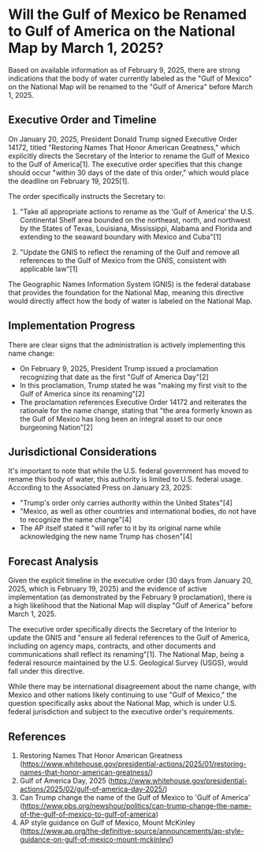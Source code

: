 # Will the Gulf of Mexico be Renamed to Gulf of America on the National Map by March 1, 2025?

Based on available information as of February 9, 2025, there are strong indications that the body of water currently labeled as the "Gulf of Mexico" on the National Map will be renamed to the "Gulf of America" before March 1, 2025.

## Executive Order and Timeline

On January 20, 2025, President Donald Trump signed Executive Order 14172, titled "Restoring Names That Honor American Greatness," which explicitly directs the Secretary of the Interior to rename the Gulf of Mexico to the Gulf of America[1]. The executive order specifies that this change should occur "within 30 days of the date of this order," which would place the deadline on February 19, 2025[1].

The order specifically instructs the Secretary to:

1. "Take all appropriate actions to rename as the 'Gulf of America' the U.S. Continental Shelf area bounded on the northeast, north, and northwest by the States of Texas, Louisiana, Mississippi, Alabama and Florida and extending to the seaward boundary with Mexico and Cuba"[1]

2. "Update the GNIS to reflect the renaming of the Gulf and remove all references to the Gulf of Mexico from the GNIS, consistent with applicable law"[1]

The Geographic Names Information System (GNIS) is the federal database that provides the foundation for the National Map, meaning this directive would directly affect how the body of water is labeled on the National Map.

## Implementation Progress

There are clear signs that the administration is actively implementing this name change:

- On February 9, 2025, President Trump issued a proclamation recognizing that date as the first "Gulf of America Day"[2]
- In this proclamation, Trump stated he was "making my first visit to the Gulf of America since its renaming"[2]
- The proclamation references Executive Order 14172 and reiterates the rationale for the name change, stating that "the area formerly known as the Gulf of Mexico has long been an integral asset to our once burgeoning Nation"[2]

## Jurisdictional Considerations

It's important to note that while the U.S. federal government has moved to rename this body of water, this authority is limited to U.S. federal usage. According to the Associated Press on January 23, 2025:

- "Trump's order only carries authority within the United States"[4]
- "Mexico, as well as other countries and international bodies, do not have to recognize the name change"[4]
- The AP itself stated it "will refer to it by its original name while acknowledging the new name Trump has chosen"[4]

## Forecast Analysis

Given the explicit timeline in the executive order (30 days from January 20, 2025, which is February 19, 2025) and the evidence of active implementation (as demonstrated by the February 9 proclamation), there is a high likelihood that the National Map will display "Gulf of America" before March 1, 2025.

The executive order specifically directs the Secretary of the Interior to update the GNIS and "ensure all federal references to the Gulf of America, including on agency maps, contracts, and other documents and communications shall reflect its renaming"[1]. The National Map, being a federal resource maintained by the U.S. Geological Survey (USGS), would fall under this directive.

While there may be international disagreement about the name change, with Mexico and other nations likely continuing to use "Gulf of Mexico," the question specifically asks about the National Map, which is under U.S. federal jurisdiction and subject to the executive order's requirements.

## References

1. Restoring Names That Honor American Greatness (https://www.whitehouse.gov/presidential-actions/2025/01/restoring-names-that-honor-american-greatness/)
2. Gulf of America Day, 2025 (https://www.whitehouse.gov/presidential-actions/2025/02/gulf-of-america-day-2025/)
3. Can Trump change the name of the Gulf of Mexico to 'Gulf of America' (https://www.pbs.org/newshour/politics/can-trump-change-the-name-of-the-gulf-of-mexico-to-gulf-of-america)
4. AP style guidance on Gulf of Mexico, Mount McKinley (https://www.ap.org/the-definitive-source/announcements/ap-style-guidance-on-gulf-of-mexico-mount-mckinley/)